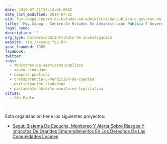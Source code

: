 ```yaml
---
date: 2019-07-21T23:14:06.000Z
date_last_modified: 2019-07-22
uid: fgv-ceapg-centro-de-estudos-em-administracão-publica-e-governo-da-escola-de-administracão-de-empresas-da-fundacão-getulio-vargas
title: 'Fgv.Ceapg - Centro De Estudos Em Administração Pública E Governo Da Escola De Administração De Empresas Da Fundação Getulio Vargas'
legal_name: 
description: ''
org_type: Universidad/Instituto de investigación
website: ttp://ceapg.fgv.br/
year_founded: 1989
facebook: 
twitter: 
tags:
  - monitoreo-de-servicios-publicos
  - mapeo-ciudadano
  - compras-publicas
  - transparencia-y-rendicion-de-cuentas
  - participación-ciudadana
  - parlamento-abierto-monitoreo-legislativo
cities: 
  - São Paulo

---
```


Esta organización tiene los siguientes proyectos:

- [Sagui: Sistema De Escucha, Monitoreo Y Alerta Sobre Riesgos Y Impactos De Grandes Emprendimientos En Los Derechos De Las Comunidades Locales](/proyectos/sagui-sistema-de-escucha-monitoreo-y-alerta-sobre-riesgos-y-impactos-de-grandes-emprendimientos-en-los-derechos-de-las-comunidades-locales)
